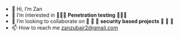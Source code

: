 - 👋 Hi, I’m Zan
- 👀 I’m interested in 🌟🌟🌟 **Penetration testing** 🌟🌟🌟
- 💞️ I’m looking to collaborate on 👬 👬 👬 **security based projects** 👬 👬 👬
- 📫 How to reach me zanzubair2@gmail.com

<!---
ZanZubair96/ZanZubair96 is a ✨ special ✨ repository because its `README.md` (this file) appears on your GitHub profile.
You can click the Preview link to take a look at your changes.
--->

